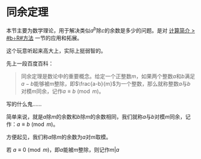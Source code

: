 # 同余定理

本节主要为数学理论，用于解决类似$a^{b}$除$c$的余数是多少的问题。是对 [计算简介 > #b÷R#方法](docs/methods/mod.md) 一节的应用和拓展。

这个玩意听起来高大上，实际上挺弱智的。

先上一段百度百科：
> 同余定理是数论中的重要概念。给定一个正整数$m$，如果两个整数$a$和$b$满足$a-b$能够被$m$整除，即$\frac{a-b}{m}$为一个整数，那么就称整数$a$与$b$对模$m$同余，记作$a\equiv b{\pmod m}$。

写的什么鬼……

简单来说，就是$a$除$m$的余数和$b$除$m$的余数相同，我们就称$a$与$b$对模$m$同余，记作：$a\equiv b{\pmod m}$。

方便起见，我们称$a$除$m$的余数为$a$对$m$取模。

若 $a\equiv 0{\pmod m}$，即$a$能被$m$整除，则记作$\left. m \middle| a \right.$